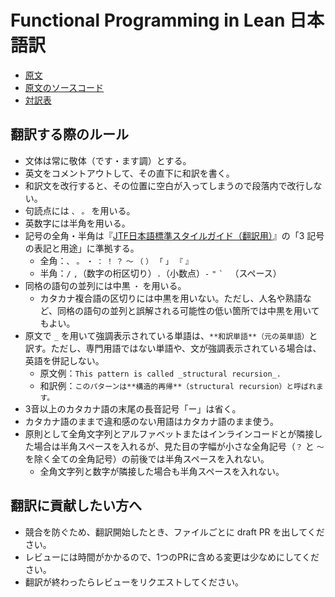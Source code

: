 # Functional Programming in Lean 日本語訳

* [原文](https://leanprover.github.io/functional_programming_in_lean/)
* [原文のソースコード](https://github.com/leanprover/fp-lean)
* [対訳表](/functional-programming-lean/GLOSSARY.md)

## 翻訳する際のルール

* 文体は常に敬体（です・ます調）とする。
* 英文をコメントアウトして、その直下に和訳を書く。
* 和訳文を改行すると、その位置に空白が入ってしまうので段落内で改行しない。
* 句読点には `、` `。` を用いる。
* 英数字には半角を用いる。
* 記号の全角・半角は『[JTF日本語標準スタイルガイド（翻訳用）](https://www.jtf.jp/tips/styleguide)』の「3 記号の表記と用途」に準拠する。
  * 全角：`、` `。` `・` `：` `！` `？` `～` `（` `）` `「` `」` `『` `』`
  * 半角：`/` `,`（数字の桁区切り）`.`（小数点）`-` `"` `` ` `` ` `（スペース）
* 同格の語句の並列には中黒 `・` を用いる。
  * カタカナ複合語の区切りには中黒を用いない。ただし、人名や熟語など、同格の語句の並列と誤解される可能性の低い箇所では中黒を用いてもよい。
* 原文で `_` を用いて強調表示されている単語は、`**和訳単語**（元の英単語）`と訳す。ただし、専門用語ではない単語や、文が強調表示されている場合は、英語を併記しない。
  * 原文例：`This pattern is called _structural recursion_.`
  * 和訳例：`このパターンは**構造的再帰**（structural recursion）と呼ばれます。`
* 3音以上のカタカナ語の末尾の長音記号「ー」は省く。
* カタカナ語のままで違和感のない用語はカタカナ語のまま使う。
* 原則として全角文字列とアルファベットまたはインラインコードとが隣接した場合は半角スペースを入れるが、見た目の字幅が小さな全角記号（`？` と `～` を除く全ての全角記号）の前後では半角スペースを入れない。
  * 全角文字列と数字が隣接した場合も半角スペースを入れない。

## 翻訳に貢献したい方へ

* 競合を防ぐため、翻訳開始したとき、ファイルごとに draft PR を出してください。
* レビューには時間がかかるので、1つのPRに含める変更は少なめにしてください。
* 翻訳が終わったらレビューをリクエストしてください。
